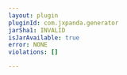 ```yaml
---
layout: plugin
pluginId: com.jxpanda.generator
jarSha1: INVALID
isJarAvailable: true
error: NONE
violations: []

---
```

